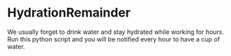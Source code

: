 # HydrationRemainder
We usually forget to drink water and stay hydrated while working for hours. Run this python script and you will be notified every hour to have a cup of water.

